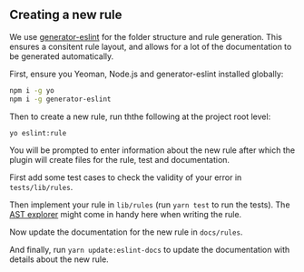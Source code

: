 ## Creating a new rule

We use [generator-eslint](https://github.com/eslint/generator-eslint) for the folder structure and rule generation. This ensures a consitent rule layout, and allows for a lot of the documentation to be generated automatically.

First, ensure you Yeoman, Node.js and generator-eslint installed globally:

```sh
npm i -g yo
npm i -g generator-eslint
```

Then to create a new rule, run ththe following at the project root level:

```sh
yo eslint:rule
```

You will be prompted to enter information about the new rule after which the plugin will create files for the rule, test and documentation.

First add some test cases to check the validity of your error in `tests/lib/rules`.

Then implement your rule in `lib/rules` (run `yarn test` to run the tests). The [AST explorer](https://astexplorer.net/) might come in handy here when writing the rule.

Now update the documentation for the new rule in `docs/rules`.

And finally, run `yarn update:eslint-docs` to update the documentation with details about the new rule.
